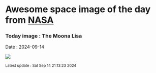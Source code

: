 
# Awesome space image of the day from [NASA](https://api.nasa.gov/)

### Today image : The Moona Lisa
Date : 2024-09-14

![](https://apod.nasa.gov/apod/image/2409/Moonalisa_Example1024.jpg)

<small>Latest update : Sat Sep 14 21:13:23 2024</small>
        